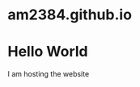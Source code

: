 # am2384.github.io

<!DOCTYPE html>
<html>
<body>
<h1> Hello World  </h1>
<p> I am hosting the website </p>
</body>
</html>
